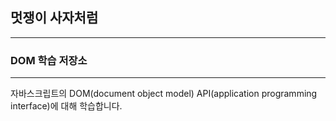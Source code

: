 

## 멋쟁이 사자처럼
---
### DOM 학습 저장소 

---

자바스크립트의 DOM(document object model) API(application programming interface)에 대해 학습합니다.









